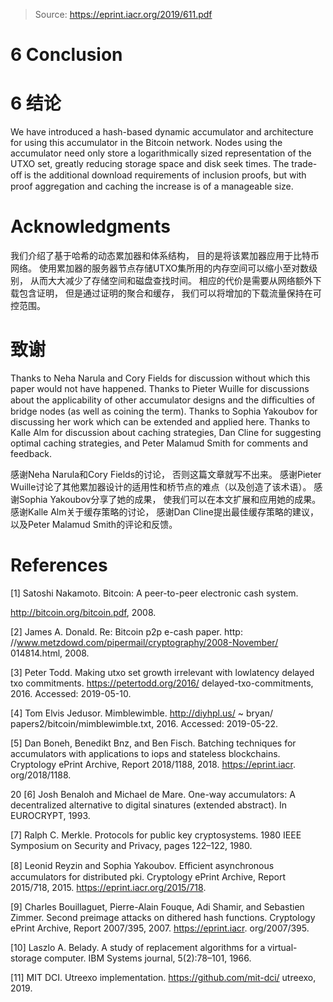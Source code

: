 > Source: https://eprint.iacr.org/2019/611.pdf

# 6 Conclusion

# 6 结论

We have introduced a hash-based dynamic accumulator and architecture for using this accumulator in the Bitcoin network.
 Nodes using the accumulator need only store a logarithmically sized representation of the UTXO set, greatly reducing storage space and disk seek times.
 The trade-oﬀ is the additional download requirements of inclusion proofs, but with proof aggregation and caching the increase is of a manageable size.

# Acknowledgments

我们介绍了基于哈希的动态累加器和体系结构，
目的是将该累加器应用于比特币网络。
使用累加器的服务器节点存储UTXO集所用的内存空间可以缩小至对数级别，
从而大大减少了存储空间和磁盘查找时间。
相应的代价是需要从网络额外下载包含证明，
但是通过证明的聚合和缓存，
我们可以将增加的下载流量保持在可控范围。

# 致谢

Thanks to Neha Narula and Cory Fields for discussion without which this paper would not have happened.
 Thanks to Pieter Wuille for discussions about the applicability of other accumulator designs and the diﬃculties of bridge nodes (as well as coining the term).
 Thanks to Sophia Yakoubov for discussing her work which can be extended and applied here.
 Thanks to Kalle Alm for discussion about caching strategies, Dan Cline for suggesting optimal caching strategies, and Peter Malamud Smith for comments and feedback.

感谢Neha Narula和Cory Fields的讨论，
否则这篇文章就写不出来。
感谢Pieter Wuille讨论了其他累加器设计的适用性和桥节点的难点（以及创造了该术语）。
感谢Sophia Yakoubov分享了她的成果，
使我们可以在本文扩展和应用她的成果。
感谢Kalle Alm关于缓存策略的讨论，
感谢Dan Cline提出最佳缓存策略的建议，
以及Peter Malamud Smith的评论和反馈。

# References
[1] Satoshi Nakamoto. Bitcoin: A peer-to-peer electronic cash system.

http://bitcoin.org/bitcoin.pdf, 2008.

[2] James A. Donald. Re: Bitcoin p2p e-cash paper. http: //www.metzdowd.com/pipermail/cryptography/2008-November/ 014814.html, 2008.

[3] Peter Todd. Making utxo set growth irrelevant with lowlatency delayed txo commitments. https://petertodd.org/2016/ delayed-txo-commitments, 2016. Accessed: 2019-05-10.

[4] Tom Elvis Jedusor. Mimblewimble. http://diyhpl.us/ ~ bryan/ papers2/bitcoin/mimblewimble.txt, 2016. Accessed: 2019-05-22.

[5] Dan Boneh, Benedikt Bnz, and Ben Fisch. Batching techniques for accumulators with applications to iops and stateless blockchains. Cryptology ePrint Archive, Report 2018/1188, 2018. https://eprint.iacr. org/2018/1188.

20 [6] Josh Benaloh and Michael de Mare. One-way accumulators: A decentralized alternative to digital sinatures (extended abstract). In EUROCRYPT, 1993.

[7] Ralph C. Merkle. Protocols for public key cryptosystems. 1980 IEEE Symposium on Security and Privacy, pages 122–122, 1980.

[8] Leonid Reyzin and Sophia Yakoubov. Eﬃcient asynchronous accumulators for distributed pki. Cryptology ePrint Archive, Report 2015/718, 2015. https://eprint.iacr.org/2015/718.

[9] Charles Bouillaguet, Pierre-Alain Fouque, Adi Shamir, and Sebastien Zimmer. Second preimage attacks on dithered hash functions. Cryptology ePrint Archive, Report 2007/395, 2007. https://eprint.iacr. org/2007/395.

[10] Laszlo A. Belady. A study of replacement algorithms for a virtual-storage computer. IBM Systems journal, 5(2):78–101, 1966.

[11] MIT DCI. Utreexo implementation. https://github.com/mit-dci/ utreexo, 2019.
